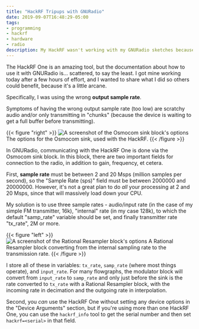 ```yaml
---
title: "HackRF Tripups with GNURadio"
date: 2019-09-07T16:48:29-05:00
tags:
- programming
- hackrf
- hardware
- radio
description: My HackRF wasn't working with my GNURadio sketches because I set the sample rate wrong. Here's how to do it right.
---
```


The HackRF One is an amazing tool, but the documentation about how to use it with GNURadio
is... scattered, to say the least. I got mine working today after a few hours of effort,
and I wanted to share what I did so others could benefit, because it's a little arcane.

Specifically, I was using the wrong **output sample rate**.

Symptoms of having the wrong output sample rate (too low) are scratchy audio and/or only
transmitting in "chunks" (because the device is waiting to get a full buffer before
transmitting).

{{< figure "right" >}}
![A screenshot of the Osmocom sink block's options](/images/radio/osmo_sdr_block.png)
The options for the Osmocom sink, used with the HackRF.
{{< /figure >}}

In GNURadio, communicating with the HackRF One is done via the Osmocom sink block.
In this block, there are two important fields for connection to the radio, in addition
to gain, frequency, et cetera.

First, **sample rate** must be between 2 and 20 Msps (million samples per second), so the
"Sample Rate (sps)" field must be between 2000000 and 20000000. However, it's not a great
plan to do *all* your processing at 2 and 20 Msps, since that will massively load down
your CPU.

My solution is to use three sample rates - audio/input rate (in the case of my simple FM
transmitter, 16k), "internal" rate (in my case 128k), to which the default "samp_rate"
variable should be set, and finally transmitter rate "tx_rate", 2M or more.

{{< figure "left" >}}
![A screenshot of the Rational Resampler block's options](/images/radio/rational_resamp.png)
A Rational Resampler block converting from the internal sampling rate to the transmission
rate.
{{< /figure >}}

I store all of these in variables: `tx_rate`, `samp_rate` (where most things operate),
and `input_rate`. For many flowgraphs, the modulator block will convert from `input_rate`
to `samp_rate` and only just before the sink is the rate converted to `tx_rate` with a
Rational Resampler block, with the incoming rate in decimation and the outgoing rate
in interpolation.

Second, you _can_ use the HackRF One without setting any device options in the "Device
Arguments" section, but if you're using more than one HackRF One, you can use the
`hackrf_info` tool to get the serial number and then set `hackrf=<serial>` in that field.

